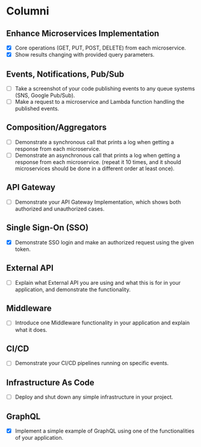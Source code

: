 # Columni

## Enhance Microservices Implementation

- [x] Core operations (GET, PUT, POST, DELETE) from each microservice.
- [x] Show results changing with provided query parameters.

## Events, Notifications, Pub/Sub

- [ ] Take a screenshot of your code publishing events to any queue systems (SNS, Google Pub/Sub).
- [ ] Make a request to a microservice and Lambda function handling the published events.

## Composition/Aggregators

- [ ] Demonstrate a synchronous call that prints a log when getting a response from each microservice.
- [ ] Demonstrate an asynchronous call that prints a log when getting a response from each microservice. (repeat it 10 times, and it should microservices should be done in a different order at least once).

## API Gateway

- [ ] Demonstrate your API Gateway Implementation, which shows both authorized and unauthorized cases.

## Single Sign-On (SSO)

- [x] Demonstrate SSO login and make an authorized request using the given token.

## External API

- [ ] Explain what External API you are using and what this is for in your application, and demonstrate the functionality.

## Middleware

- [ ] Introduce one Middleware functionality in your application and explain what it does.

## CI/CD

- [ ] Demonstrate your CI/CD pipelines running on specific events.

## Infrastructure As Code

- [ ] Deploy and shut down any simple infrastructure in your project.

## GraphQL

- [x] Implement a simple example of GraphQL using one of the functionalities of your application.
